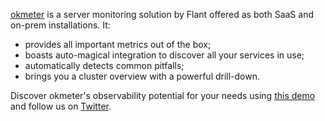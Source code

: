 [okmeter](https://okmeter.io/) is a server monitoring solution by Flant offered as both SaaS and on-prem installations. It:
* provides all important metrics out of the box;
* boasts auto-magical integration to discover all your services in use;
* automatically detects common pitfalls;
* brings you a cluster overview with a powerful drill-down.

Discover okmeter's observability potential for your needs using [this demo](https://okmeter.io/example) and follow us on [Twitter](https://twitter.com/okmeterio).
